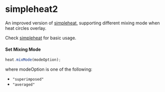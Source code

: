simpleheat2
==========

An improved version of [simpleheat](https://github.com/mourner/simpleheat), supporting different mixing mode when heat circles overlay.

Check [simpleheat](https://github.com/mourner/simpleheat) for basic usage.

#### Set Mixing Mode

```js
heat.mixMode(modeOption);
```
where modeOption is one of the following:
* `"superimposed"`
* `"averaged"`

